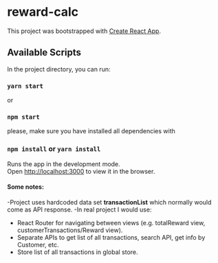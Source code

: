 # reward-calc

This project was bootstrapped with [Create React App](https://github.com/facebook/create-react-app).

## Available Scripts

In the project directory, you can run:

### `yarn start`

or 

### `npm start`

please, make sure you have installed all dependencies with

### `npm install` or `yarn install`

Runs the app in the development mode.<br />
Open [http://localhost:3000](http://localhost:3000) to view it in the browser.

#### Some notes:

-Project uses hardcoded data set **transactionList** which normally would come as API response. 
-In real project I would use:
- React Router for navigating between views (e.g. totalReward view, customerTransactions/Reward view). 
- Separate APIs to get list of all transactions, search API, get info by Customer, etc.
- Store list of all transactions in global store.



